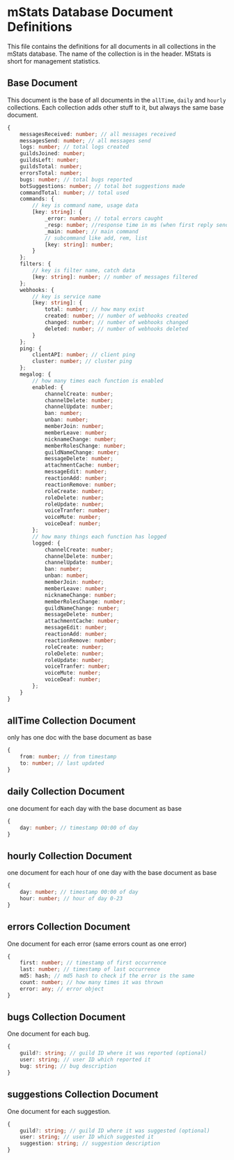 # mStats Database Document Definitions

This file contains the definitions for all documents in all collections in the mStats database. The name of the collection is in the header. MStats is short for management statistics.

## Base Document

This document is the base of all documents in the `allTime`, `daily` and `hourly` collections. Each collection adds other stuff to it, but always the same base document.

```Typescript
{
    messagesReceived: number; // all messages received
    messagesSend: number; // all messages send
    logs: number; // total logs created
    guildsJoined: number;
    guildsLeft: number;
    guildsTotal: number;
    errorsTotal: number;
    bugs: number; // total bugs reported
    botSuggestions: number; // total bot suggestions made
    commandTotal: number; // total used
    commands: {
        // key is command name, usage data
        [key: string]: {
            _error: number; // total errors caught
            _resp: number; //response time in ms (when first reply send, so ping doesn't get counted)
            _main: number; // main command
            // subcommand like add, rem, list
            [key: string]: number;
        }
    };
    filters: {
        // key is filter name, catch data
        [key: string]: number; // number of messages filtered
    };
    webhooks: {
        // key is service name
        [key: string]: {
            total: number; // how many exist
            created: number; // number of webhooks created
            changed: number; // number of webhooks changed
            deleted: number; // number of webhooks deleted
        }
    };
    ping: {
        clientAPI: number; // client ping
        cluster: number; // cluster ping
    };
    megalog: {
        // how many times each function is enabled
        enabled: {
            channelCreate: number;
            channelDelete: number;
            channelUpdate: number;
            ban: number;
            unban: number;
            memberJoin: number;
            memberLeave: number;
            nicknameChange: number;
            memberRolesChange: number;
            guildNameChange: number;
            messageDelete: number;
            attachmentCache: number;
            messageEdit: number;
            reactionAdd: number;
            reactionRemove: number;
            roleCreate: number;
            roleDelete: number;
            roleUpdate: number;
            voiceTranfer: number;
            voiceMute: number;
            voiceDeaf: number;
        };
        // how many things each function has logged
        logged: {
            channelCreate: number;
            channelDelete: number;
            channelUpdate: number;
            ban: number;
            unban: number;
            memberJoin: number;
            memberLeave: number;
            nicknameChange: number;
            memberRolesChange: number;
            guildNameChange: number;
            messageDelete: number;
            attachmentCache: number;
            messageEdit: number;
            reactionAdd: number;
            reactionRemove: number;
            roleCreate: number;
            roleDelete: number;
            roleUpdate: number;
            voiceTranfer: number;
            voiceMute: number;
            voiceDeaf: number;
        };
    }
}
```

## allTime Collection Document

only has one doc with the base document as base

```Typescript
{
    from: number; // from timestamp
    to: number; // last updated
}
```

## daily Collection Document

one document for each day with the base document as base

```Typescript
{
    day: number; // timestamp 00:00 of day
}
```

## hourly Collection Document

one document for each hour of one day with the base document as base

```Typescript
{
    day: number; // timestamp 00:00 of day
    hour: number; // hour of day 0-23
}
```

## errors Collection Document

One document for each error (same errors count as one error)

```Typescript
{
    first: number; // timestamp of first occurrence
    last: number; // timestamp of last occurrence
    md5: hash; // md5 hash to check if the error is the same
    count: number; // how many times it was thrown
    error: any; // error object
}
```

## bugs Collection Document

One document for each bug.

```Typescript
{
    guild?: string; // guild ID where it was reported (optional)
    user: string; // user ID which reported it
    bug: string; // bug description
}
```

## suggestions Collection Document

One document for each suggestion.

```Typescript
{
    guild?: string; // guild ID where it was suggested (optional)
    user: string; // user ID which suggested it
    suggestion: string; // suggestion description
}
```
